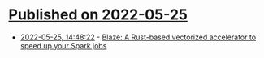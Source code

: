 # [Published on 2022-05-25](index.md)

* [2022-05-25, 14:48:22](https://news.ycombinator.com/item?id=31505349) - [Blaze: A Rust-based vectorized accelerator to speed up your Spark jobs](https://github.com/blaze-init/blaze)
